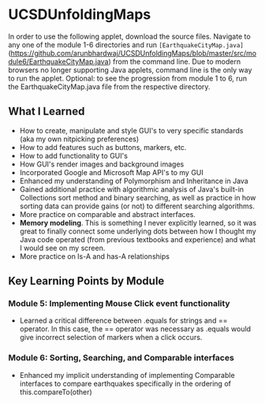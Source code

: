 # UCSDUnfoldingMaps
In order to use the following applet, download the source files. Navigate to any one of the module 1-6 directories and run `[EarthquakeCityMap.java]`(https://github.com/arunbhardwaj/UCSDUnfoldingMaps/blob/master/src/module6/EarthquakeCityMap.java) from the command line. Due to modern browsers no longer supporting Java applets, command line is the only way to run the applet. 
Optional: to see the progression from module 1 to 6, run the EarthquakeCityMap.java file from the respective directory. 
## What I Learned
- How to create, manipulate and style GUI's to very specific standards (aka my own nitpicking preferences)
- How to add features such as buttons, markers, etc.
- How to add functionality to GUI's 
- How GUI's render images and background images
- Incorporated Google and Microsoft Map API's to my GUI
- Enhanced my understanding of Polymorphism and Inheritance in Java
- Gained additional practice with algorithmic analysis of Java's built-in Collections sort method and binary searching, as well as practice in how sorting data can provide gains (or not) to different searching algorithms.
- More practice on comparable and abstract interfaces. 
- **Memory modeling**. This is something I never explicitly learned, so it was great to finally connect some underlying dots between how I thought my Java code operated (from previous textbooks and experience) and what I would see on my screen. 
- More practice on Is-A and has-A relationships

## Key Learning Points by Module
### Module 5: Implementing Mouse Click event functionality
- Learned a critical difference between .equals for strings and == operator. In this case, the == operator was necessary as .equals would give incorrect selection of markers when a click occurs.
### Module 6: Sorting, Searching, and Comparable interfaces
- Enhanced my implicit understanding of implementing Comparable interfaces to compare earthquakes specifically in the ordering of this.compareTo(other) 
